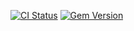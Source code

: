[![CI Status](https://github.com/rickhull/fitment/actions/workflows/ci.yaml/badge.svg)](https://github.com/rickhull/fitment/actions/workflows/ci.yaml)
[![Gem Version](https://badge.fury.io/rb/fitment.svg)](http://badge.fury.io/rb/fitment)
